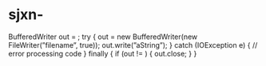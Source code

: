 # sjxn-
BufferedWriter out = ; try { out = new BufferedWriter(new FileWriter(”filename”, true)); out.write(”aString”); } catch (IOException e) { // error processing code } finally { if (out != ) { out.close; } }
